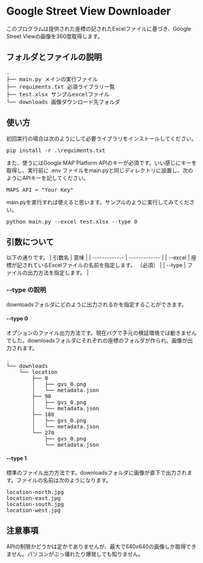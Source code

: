 # Google Street View Downloader
このプログラムは提供された座標の記されたExcelファイルに基づき、Google Street Viewの画像を360度取得します。
## フォルダとファイルの説明
<pre>
.
├── main.py メインの実行ファイル
├── requiments.txt 必須ライブラリ一覧
├── test.xlsx サンプルexcelファイル
└── downloads 画像ダウンロード先フォルダ
</pre>
## 使い方
初回実行の場合は次のようにして必要ライブラリをインストールしてください。
<pre>
pip install -r .\requiments.txt
</pre>
また、使うにはGoogle MAP Platform APIのキーが必須です。いい感じにキーを取得し、実行前に .env ファイルをmain.pyと同じディレクトリに設置し、次のようにAPIキーを記してください。
<pre>
MAPS_API = "Your Key"
</pre>
main.pyを実行すれば使えると思います。サンプルのように実行してみてください。
<pre>
python main.py --excel test.xlsx --type 0
</pre>
## 引数について
以下の通りです。
| 引数名  | 意味 |
| ------------- | ------------- |
| --excel  | 座標が記されているExcelファイルの名前を指定します。 （必須） |
| --type  | ファイルの出力方法を指定します。  |
### --type の説明
downloadsフォルダにどのように出力されるかを指定することができます。
#### --type 0
オプションのファイル出力方法です。現在バグで手元の検証環境では動きませんでした。downloadsフォルダにそれぞれの座標のフォルダが作られ、画像が出力されます。
<pre>
.
└── downloads
    └── location
        ├── 0
        │   ├── gvs_0.png
        │   └── metadata.json
        ├── 90
        │   ├── gvs_0.png
        │   └── metadata.json
        ├── 180
        │   ├── gvs_0.png
        │   └── metadata.json
        └── 270
            ├── gvs_0.png
            └── metadata.json
</pre>
#### --type 1
標準のファイル出力方法です。downloadsフォルダに画像が直下で出力されます。ファイルの名前は次のようになります。
<pre>
location-north.jpg
location-east.jpg
location-south.jpg
location-west.jpg
</pre>
## 注意事項
APIの制限かどうかは定かでありませんが、最大で640x640の画像しか取得できません。パソコンがぶっ壊れたり爆発しても知りません。